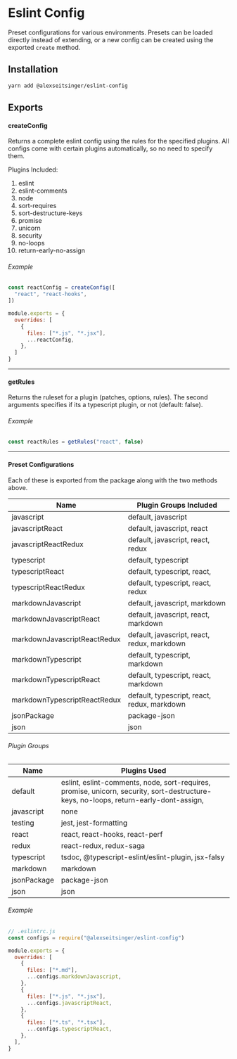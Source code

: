 # Eslint Config

Preset configurations for various environments. Presets can be loaded directly
instead of extending, or a new config can be created using the exported
`create` method.

## Installation

```bash
yarn add @alexseitsinger/eslint-config
```

## Exports

#### createConfig

Returns a complete eslint config using the rules for the specified plugins. All configs come with certain plugins automatically, so no need to specify them.

Plugins Included:
1. eslint
2. eslint-comments
3. node
4. sort-requires
5. sort-destructure-keys
6. promise
7. unicorn
8. security
9. no-loops
10. return-early-no-assign

###### Example

```javascript
const reactConfig = createConfig([
  "react", "react-hooks",
])

module.exports = {
  overrides: [
    {
      files: ["*.js", "*.jsx"],
      ...reactConfig,
    },
  ]
}
```

---

#### getRules

Returns the ruleset for a plugin (patches, options, rules). The second arguments specifies if its a typescript plugin, or not (default: false).

###### Example

```javascript
const reactRules = getRules("react", false)
```

---

#### Preset Configurations

Each of these is exported from the package along with the two methods above.

Name                         | Plugin Groups Included
---                          | ---
javascript                   | default, javascript
javascriptReact              | default, javascript, react
javascriptReactRedux         | default, javascript, react, redux
typescript                   | default, typescript
typescriptReact              | default, typescript, react,
typescriptReactRedux         | default, typescript, react, redux
markdownJavascript           | default, javascript, markdown
markdownJavascriptReact      | default, javascript, react, markdown
markdownJavascriptReactRedux | default, javascript, react, redux, markdown
markdownTypescript           | default, typescript, markdown
markdownTypescriptReact      | default, typescript, react, markdown
markdownTypescriptReactRedux | default, typescript, react, redux, markdown
jsonPackage                  | package-json
json                         | json

###### Plugin Groups

Name        | Plugins Used
---         | ---
default     | eslint, eslint-comments, node, sort-requires, promise, unicorn, security, sort-destructure-keys, no-loops, return-early-dont-assign,
javascript  | none
testing     | jest, jest-formatting
react       | react, react-hooks, react-perf
redux       | react-redux, redux-saga
typescript  | tsdoc, @typescript-eslint/eslint-plugin, jsx-falsy
markdown    | markdown
jsonPackage | package-json
json        | json

###### Example

```javascript
// .eslintrc.js
const configs = require("@alexseitsinger/eslint-config")

module.exports = {
  overrides: [
    {
      files: ["*.md"],
      ...configs.markdownJavascript,
    },
    {
      files: ["*.js", "*.jsx"],
      ...configs.javascriptReact,
    },
    {
      files: ["*.ts", "*.tsx"],
      ...configs.typescriptReact,
    },
  ],
}
```
